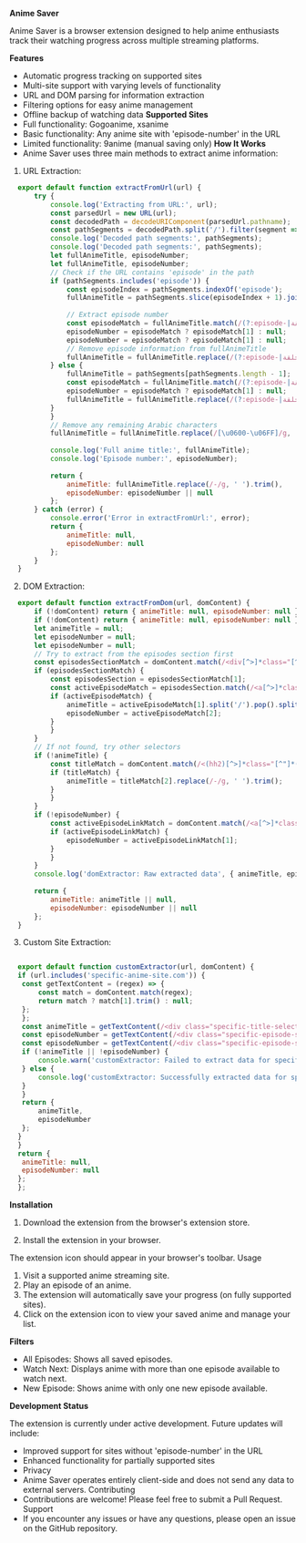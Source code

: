 **Anime Saver**

Anime Saver is a browser extension designed to help anime enthusiasts track their watching progress across multiple streaming platforms.

**Features**
- Automatic progress tracking on supported sites
- Multi-site support with varying levels of functionality
- URL and DOM parsing for information extraction
- Filtering options for easy anime management
- Offline backup of watching data
**Supported Sites**
- Full functionality: Gogoanime, xsanime
- Basic functionality: Any anime site with 'episode-number' in the URL
- Limited functionality: 9anime (manual saving only)
**How It Works**
- Anime Saver uses three main methods to extract anime information:
  
1. URL Extraction:
```javascript
  export default function extractFromUrl(url) {
      try {
          console.log('Extracting from URL:', url);
          const parsedUrl = new URL(url);
          const decodedPath = decodeURIComponent(parsedUrl.pathname);
          const pathSegments = decodedPath.split('/').filter(segment => segment !== '');
          console.log('Decoded path segments:', pathSegments);
          console.log('Decoded path segments:', pathSegments);
          let fullAnimeTitle, episodeNumber;
          let fullAnimeTitle, episodeNumber;
          // Check if the URL contains 'episode' in the path
          if (pathSegments.includes('episode')) {
              const episodeIndex = pathSegments.indexOf('episode');
              fullAnimeTitle = pathSegments.slice(episodeIndex + 1).join('-');
              
              // Extract episode number
              const episodeMatch = fullAnimeTitle.match(/(?:episode-|حلقة-)(\d+)/i);
              episodeNumber = episodeMatch ? episodeMatch[1] : null;
              episodeNumber = episodeMatch ? episodeMatch[1] : null;
              // Remove episode information from fullAnimeTitle
              fullAnimeTitle = fullAnimeTitle.replace(/(?:episode-|حلقة-)\d+/i, '').replace(/-+$/, '');
          } else {
              fullAnimeTitle = pathSegments[pathSegments.length - 1];
              const episodeMatch = fullAnimeTitle.match(/(?:episode-|حلقة-)(\d+)/i);
              episodeNumber = episodeMatch ? episodeMatch[1] : null;
              fullAnimeTitle = fullAnimeTitle.replace(/(?:episode-|حلقة-)\d+/i, '').replace(/-+$/, '');
          }
          }
          // Remove any remaining Arabic characters
          fullAnimeTitle = fullAnimeTitle.replace(/[\u0600-\u06FF]/g, '').trim();
  
          console.log('Full anime title:', fullAnimeTitle);
          console.log('Episode number:', episodeNumber);
  
          return {
              animeTitle: fullAnimeTitle.replace(/-/g, ' ').trim(),
              episodeNumber: episodeNumber || null
          };
      } catch (error) {
          console.error('Error in extractFromUrl:', error);
          return {
              animeTitle: null,
              episodeNumber: null
          };
      }
  }
```
2. DOM Extraction:
```javascript
  export default function extractFromDom(url, domContent) {
      if (!domContent) return { animeTitle: null, episodeNumber: null };
      if (!domContent) return { animeTitle: null, episodeNumber: null };
      let animeTitle = null;
      let episodeNumber = null;
      let episodeNumber = null;
      // Try to extract from the episodes section first
      const episodesSectionMatch = domContent.match(/<div[^>]*class="[^"]*block_area[^"]*block_area-episodes[^"]*"[^>]*>([\s\S]*?)<\/div>/);
      if (episodesSectionMatch) {
          const episodesSection = episodesSectionMatch[1];
          const activeEpisodeMatch = episodesSection.match(/<a[^>]*class="[^"]*ep-item[^"]*active[^"]*"[^>]*href="([^"]*)"[^>]*data-number="([^"]*)"[^>]*>/);
          if (activeEpisodeMatch) {
              animeTitle = activeEpisodeMatch[1].split('/').pop().split('?')[0].replace(/-/g, ' ').trim();
              episodeNumber = activeEpisodeMatch[2];
          }
          }
      }
      // If not found, try other selectors
      if (!animeTitle) {
          const titleMatch = domContent.match(/<(hh2)[^>]*class="[^"]*(?:title|film-name|anime-title)[^"]*"[^>]*>(.*?)<\/\1>/);
          if (titleMatch) {
              animeTitle = titleMatch[2].replace(/-/g, ' ').trim();
          }
          }
      }
      if (!episodeNumber) {
          const activeEpisodeLinkMatch = domContent.match(/<a[^>]*class="[^"]*ep-item[^"]*(?:active|current)[^"]*"[^>]*data-number="([^"]*)"[^>]*>/);
          if (activeEpisodeLinkMatch) {
              episodeNumber = activeEpisodeLinkMatch[1];
          }
          }
      }
      console.log('domExtractor: Raw extracted data', { animeTitle, episodeNumber });
  
      return {
          animeTitle: animeTitle || null,
          episodeNumber: episodeNumber || null
      };
  }
```
3. Custom Site Extraction:
```javascript

  export default function customExtractor(url, domContent) {
  if (url.includes('specific-anime-site.com')) {
   const getTextContent = (regex) => {
       const match = domContent.match(regex);
       return match ? match[1].trim() : null;
   };
   };
   const animeTitle = getTextContent(/<div class="specific-title-selector"[^>]*>(.*?)<\/div>/);
   const episodeNumber = getTextContent(/<div class="specific-episode-selector"[^>]*>.*?(\d+)/);
   const episodeNumber = getTextContent(/<div class="specific-episode-selector"[^>]*>.*?(\d+)/);
   if (!animeTitle || !episodeNumber) {
       console.warn('customExtractor: Failed to extract data for specific-anime-site.com.', { animeTitle, episodeNumber });
   } else {
       console.log('customExtractor: Successfully extracted data for specific-anime-site.com.', { animeTitle, episodeNumber });
   }
   }
   return {
       animeTitle,
       episodeNumber
   };
  }
  }
  return {
   animeTitle: null,
   episodeNumber: null
  };
  };
```
**Installation**

1. Download the extension from the browser's extension store.

2. Install the extension in your browser.

The extension icon should appear in your browser's toolbar.
Usage
1. Visit a supported anime streaming site.
2. Play an episode of an anime.
3. The extension will automatically save your progress (on fully supported sites).
4. Click on the extension icon to view your saved anime and manage your list.

**Filters**
- All Episodes: Shows all saved episodes.
- Watch Next: Displays anime with more than one episode available to watch next.
- New Episode: Shows anime with only one new episode available.

**Development Status**

The extension is currently under active development.
Future updates will include:
- Improved support for sites without 'episode-number' in the URL
- Enhanced functionality for partially supported sites
- Privacy
- Anime Saver operates entirely client-side and does not send any data to external servers.
Contributing
- Contributions are welcome! Please feel free to submit a Pull Request.
Support
- If you encounter any issues or have any questions, please open an issue on the GitHub repository.
